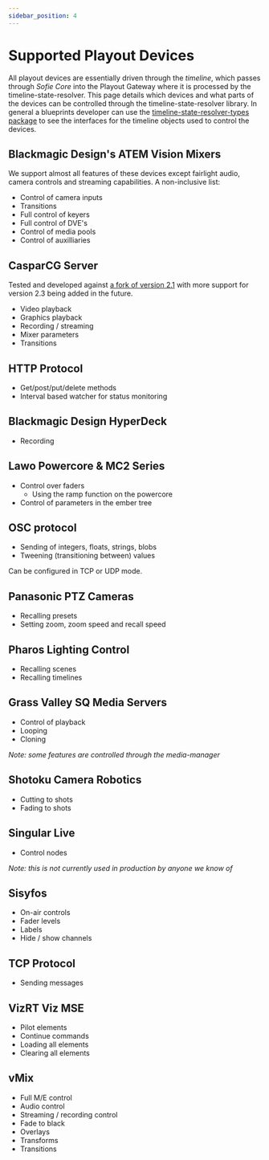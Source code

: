 ```yaml
---
sidebar_position: 4
---
```


# Supported Playout Devices

All playout devices are essentially driven through the _timeline_, which passes through _Sofie&nbsp;Core_ into the Playout Gateway where it is processed by the timeline-state-resolver. This page details which devices and what parts of the devices can be controlled through the timeline-state-resolver library. In general a blueprints developer can use the [timeline-state-resolver-types package](https://www.npmjs.com/package/timeline-state-resolver-types) to see the interfaces for the timeline objects used to control the devices.

## Blackmagic Design's ATEM Vision Mixers <a id="blackmagic-design-atem-vision-mixers"></a>

We support almost all features of these devices except fairlight audio, camera controls and streaming capabilities. A non-inclusive list:

- Control of camera inputs
- Transitions
- Full control of keyers
- Full control of DVE's
- Control of media pools
- Control of auxilliaries

## CasparCG&nbsp;Server<a id="casparcg"></a>

Tested and developed against [a fork of version 2.1](https://github.com/nrkno/sofie-casparcg-server) with more support for version 2.3 being added in the future.

- Video playback
- Graphics playback
- Recording / streaming
- Mixer parameters
- Transitions

## HTTP Protocol <a id="http-protocol"></a>

- Get/post/put/delete methods
- Interval based watcher for status monitoring

## Blackmagic Design HyperDeck <a id="blackmagic-design-hyperdeck"></a>

- Recording

## Lawo Powercore & MC2 Series <a id="lawo-powercore-and-mc2-series"></a>

- Control over faders
  - Using the ramp function on the powercore
- Control of parameters in the ember tree

## OSC protocol <a id="osc-protocol"></a>

- Sending of integers, floats, strings, blobs
- Tweening \(transitioning between\) values

Can be configured in TCP or UDP mode.

## Panasonic PTZ Cameras <a id="panasonic-ptz-cameras"></a>

- Recalling presets
- Setting zoom, zoom speed and recall speed

## Pharos Lighting Control <a id="pharos-lighting-control"></a>

- Recalling scenes
- Recalling timelines

## Grass Valley SQ Media Servers <a id="grass-valley-sq-media-servers"></a>

- Control of playback
- Looping
- Cloning

_Note: some features are controlled through the media-manager_

## Shotoku Camera Robotics <a id="shotoku-camera-robotics"></a>

- Cutting to shots
- Fading to shots

## Singular Live <a id="singular-live"></a>

- Control nodes

_Note: this is not currently used in production by anyone we know of_

## Sisyfos <a id="sisyfos"></a>

- On-air controls
- Fader levels
- Labels
- Hide / show channels

## TCP Protocol <a id="tcp-protocol"></a>

- Sending messages

## VizRT Viz MSE <a id="vizrt-viz-mse"></a>

- Pilot elements
- Continue commands
- Loading all elements
- Clearing all elements

## vMix <a id="vmix"></a>

- Full M/E control
- Audio control
- Streaming / recording control
- Fade to black
- Overlays
- Transforms
- Transitions
